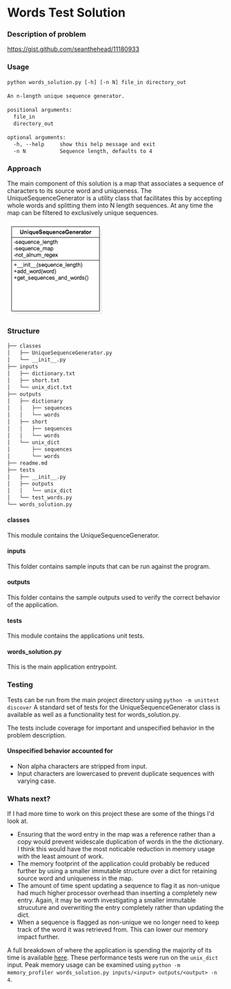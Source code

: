 Words Test Solution
===================================

### Description of problem

https://gist.github.com/seanthehead/11180933

### Usage

```
python words_solution.py [-h] [-n N] file_in directory_out

An n-length unique sequence generator.

positional arguments:
  file_in
  directory_out

optional arguments:
  -h, --help     show this help message and exit  
  -n N           Sequence length, defaults to 4
```


### Approach

The main component of this solution is a map that associates a sequence of characters to its source word and uniqueness. The UniqueSequenceGenerator is a utility class that facilitates this by accepting whole words and splitting them into N length sequences. At any time the map can be filtered to exclusively unique sequences. 


![Image](class.png?raw=true)

### Structure

```
├── classes
│   ├── UniqueSequenceGenerator.py
│   └── __init__.py
├── inputs
│   ├── dictionary.txt
│   ├── short.txt
│   └── unix_dict.txt
├── outputs
│   ├── dictionary
│   │   ├── sequences
│   │   └── words
│   ├── short
│   │   ├── sequences
│   │   └── words
│   └── unix_dict
│       ├── sequences
│       └── words
├── readme.md
├── tests
│   ├── __init__.py
│   ├── outputs
│   │   └── unix_dict
│   └── test_words.py
└── words_solution.py
```

#### classes 
This module contains the UniqueSequenceGenerator.

#### inputs 
This folder contains sample inputs that can be run against the program.

#### outputs 
This folder contains the sample outputs used to verify the correct behavior of the application.

#### tests 
This module contains the applications unit tests.

#### words_solution.py 
This is the main application entrypoint.


### Testing

Tests can be run from the main project directory using 
``` python -m unittest discover ``` A standard set of tests for the UniqueSequenceGenerator class is available as well as a functionality test for words_solution.py.

The tests include coverage for important and unspecified behavior in the problem description.

#### Unspecified behavior accounted for

- Non alpha characters are stripped from input.
- Input characters are lowercased to prevent duplicate sequences with varying case.


### Whats next?

If I had more time to work on this project these are some of the things I'd look at. 

- Ensuring that the word entry in the map was a reference rather than a copy would prevent widescale duplication of words in the the dictionary. I think this would have the most noticable reduction in memory usage with the least amount of work.
- The memory footprint of the application could probably be reduced further by using a smaller immutable structure over a dict for retaining source word and uniqueness in the map.
- The amount of time spent updating a sequence to flag it as non-unique had much higher processor overhead than inserting a completely new entry. Again, it may be worth investigating a smaller immutable strucuture and overwriting the entry completely rather than updating the dict. 
- When a sequence is flagged as non-unique we no longer need to keep track of the word it was retrieved from. This can lower our memory impact further.

A full breakdown of where the application is spending the majority of its time is available [here](perf-CPU.txt). These performance tests were run on the ``` unix_dict ``` input. Peak memory usage can be examined using ``` python -m memory_profiler words_solution.py inputs/<input> outputs/<output> -n 4 ```. 